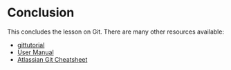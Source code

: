 # Conclusion

This concludes the lesson on Git. There are many other resources available:
  - [gittutorial](https://git-scm.com/docs/gittutorial)
  - [User Manual](https://git-scm.com/docs/user-manual)
  - [Atlassian Git Cheatsheet](./assets/SWTM-2088_Atlassian-Git-Cheatsheet.pdf)